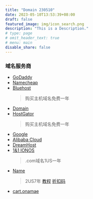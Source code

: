 ```yaml
---
title: "Domain 230510"
date: 2023-05-10T13:53:39+08:00
draft: false
featured_image: img/icon_search.png
description: "This is a Description."
# type: page
# omit_header_text: true
# menu: main
disable_share: false
---
```


### 域名服务商
- [GoDaddy](https://www.godaddy.com)
- [Namecheap](https://www.namecheap.com)
- [Bluehost](https://www.bluehost.com)
    > 购买主机域名免费一年
- [Domain](https://www.domain.com)
- [HostGator](https://www.hostgator.com)
    > 购买主机域名免费一年
- [Google](https://www.domains.google)
- [Alibaba Cloud](https://www.alibabacloud.com)
- [DreamHost](https://www.dreamhost.com)
- [1&1 IONOS](https://www.ionos.com)
    > .com域名1US一年   
- [Name](https://www.name.com/)
    > 2US7年
    > [教程](https://iweec.com/144.html)
    > [折扣码](https://www.a2zdiscountcode.com/coupon-store/name-com/)
- [cart.onamae](https://cart.onamae.com/)